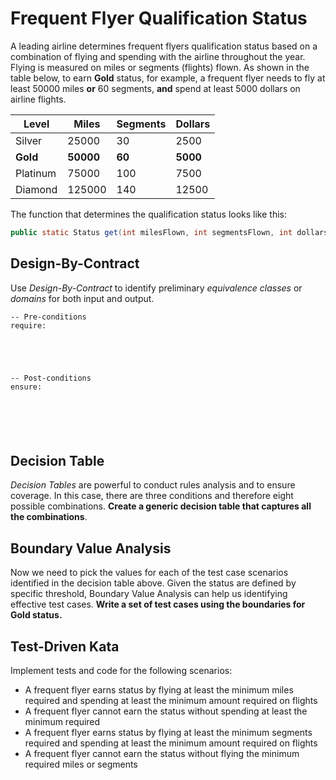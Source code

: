 Frequent Flyer Qualification Status
====================================
A leading airline determines frequent flyers qualification status based on a combination of flying and spending with the airline throughout the year. Flying is measured on miles or segments (flights) flown. As shown in the table below, to earn **Gold** status, for example, a frequent flyer needs to fly at least 50000 miles **or** 60 segments, **and** spend at least 5000 dollars on airline flights.

| Level    | Miles     | Segments | Dollars  |
| -------- | --------- | -------- | -------- |
| Silver   | 25000     | 30       | 2500     |
| **Gold** | **50000** | **60**   | **5000** |
| Platinum | 75000     | 100      | 7500     |
| Diamond  | 125000    | 140      | 12500    |

The function that determines the qualification status looks like this:

```java
public static Status get(int milesFlown, int segmentsFlown, int dollarsSpent) 
```

Design-By-Contract
------------------

Use *Design-By-Contract* to identify preliminary *equivalence classes* or *domains* for both input and output.

```
-- Pre-conditions
require:





-- Post-conditions
ensure:






```



Decision Table
--------------

*Decision Tables* are powerful to conduct rules analysis and to ensure coverage. In this case, there are three conditions and therefore eight possible combinations. **Create a generic decision table that captures all the combinations**.



















Boundary Value Analysis
-----------------------

Now we need to pick the values for each of the test case scenarios identified in the decision table above. Given the status are defined by specific threshold, Boundary Value Analysis can help us identifying effective test cases. **Write a set of test cases using the boundaries for  Gold status.**















Test-Driven Kata
----------------

Implement tests and code for the following scenarios:

- A frequent flyer earns status by flying at least the minimum miles required and spending at least the minimum amount required on flights
- A frequent flyer cannot earn the status without spending at least the minimum required
- A frequent flyer earns status by flying at least the minimum segments required and spending at least the minimum amount required on flights
- A frequent flyer cannot earn the status without flying the minimum required miles or segments